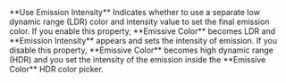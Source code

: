 <tr>
<td>**Use Emission Intensity**</td>
<td>Indicates whether to use a separate low dynamic range (LDR) color and intensity value to set the final emission color. If you enable this property, **Emissive Color** becomes LDR and **Emission Intensity** appears and sets the intensity of emission. If you disable this property, **Emissive Color** becomes high dynamic range (HDR) and you set the intensity of the emission inside the **Emissive Color** HDR color picker.</td>
</tr>
